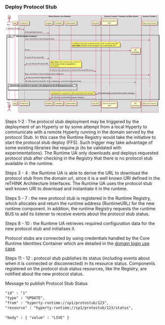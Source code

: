 ### Deploy Protocol Stub

<!--
@startuml "deploy-protostub.png"

autonumber

!define SHOW_RuntimeA

!define SHOW_AppAtRuntimeA

!define SHOW_CoreRuntimeA
!define SHOW_MsgBUSAtRuntimeA
!define SHOW_RegistryAtRuntimeA
!define SHOW_IdentitiesAtRuntimeA
!define SHOW_AuthAtRuntimeA
!define SHOW_CoreAgentAtRuntimeA

!define SHOW_SP1SandboxAtRuntimeA
!define SHOW_Protostub1AtRuntimeA
!define SHOW_ServiceProvider1RouterAtRuntimeA

!define SHOW_SP1

!include ../runtime_objects.plantuml

-> RunUA@A : loadStub( domain )

RunUA@A -> RunReg@A : discoverStub( domain )

alt Stub Not Available in Registry

	RunUA@A -> SP1 : get <sp-domain>/.well-known/protostub

		note over BUS@A
			as defined in the data model the protocol stub is a well know URI.
			**open issue:** should it be the protostub URL a well known URI?
		end note

	create Proto1@A
	RunUA@A -> Proto1@A : new

	RunUA@A -> RunReg@A : registerStub(domainURL)

	RunUA@A <- RunReg@A : return RuntimeProtoStubURL

	note right
		**open issue:** the protostub only connects
		to the domain when is requested by 
		an Hyperty?
	end note

	RunReg@A -> BUS@A : addListener( registryListener, RuntimeProtoStubURL\status)

	RunUA@A -> SP1 : get <sp-domain>/.well-known/protostub/configuration

	RunUA@A <- SP1 : return protoStubConfigurationData

	RunUA@A -> Proto1@A : init(RuntimeProtoStubURL, BUS.postMessage, protoStubConfigurationData)

	group protocol stub connection to domain: to be designed by the ID Management group

	...

	end group

	Proto1@A -> BUS@A : postMessage( protostubStatusUpdate message )


	note left
		eg protostub is connected or disconnected from the domain
	end note

	BUS@A -> RunReg@A : onEvent( protostubStatusUpdate message )

end

@enduml
-->

![Deploy Protocol Stub](deploy-protostub.png)

Steps 1-2 : The protocol stub deployment may be triggered by the deployment of an Hyperty or by some attempt from a local Hyperty to communicate with a remote Hyperty running in the domain served by the protocol Stub. In this case the Runtime Registry would take the initiative to start the protocol stub deploy (FFS). Such trigger may take advantage of some existing libraries like require.js (to be validated with experimentations). The Runtime UA only downloads and deploys requested protocol stub after checking in the Registry that there is no protocol stub available in the runtime.

Steps 3 - 4 : the Runtime UA is able to derive the URL to download the protocol stub from the domain url, since it is a well known URI defined in the reTHINK Architecture Interfaces. The Runtime UA uses the protocol stub well known URI to download and instantiate it in the runtime.

Steps 5 - 7 : the new protocol stub is registered in the Runtime Registry, which allocates and return the runtime address (RuntimeURL) for the new runtime component. In addition, the runtime Registry requests the runtime BUS to add its listener to receive events about the protocol stub status.

Steps 8 - 10 : the Runtime UA retrieves required configuration data for the new protocol stub and initialises it. 

Protocol stubs are connected by using credentials handled by the Core Runtime Identities Container which are detailed in the [domain login use case](../identity-management/domain-login.md).

Steps 11 - 12 : protocol stub publishes its status (including events about when it is connected or disconnected) in its resource status. Components registered on the protocol stub status resources, like the Registry, are notified about the new protocol status. 

Message to publish Protocol Stub Status

```
"id" : "1"
"type" : "UPDATE",
"from" : "hyperty-runtime://sp1/protostub/123",
"resource" : "hyperty-runtime://sp1/protostub/123/status",

"body" : { "value" : "LIVE" }
```

